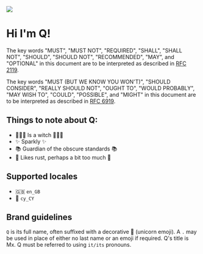 ![](/assets/pfp.png)

# Hi I'm Q!

The key words "MUST", "MUST NOT", "REQUIRED", "SHALL", "SHALL
NOT", "SHOULD", "SHOULD NOT", "RECOMMENDED",  "MAY", and
"OPTIONAL" in this document are to be interpreted as described in
[RFC 2119](https://tools.ietf.org/html/rfc2119).

The key words "MUST (BUT WE KNOW YOU WON'T)", "SHOULD CONSIDER",
"REALLY SHOULD NOT", "OUGHT TO", "WOULD PROBABLY", "MAY WISH TO",
"COULD", "POSSIBLE", and "MIGHT" in this document are to be
interpreted as described in [RFC 6919](https://tools.ietf.org/html/rfc6919).

## Things to note about Q:

- 🧙🏻‍♀️ Is a witch 🧙🏻‍♀️
- ✨ Sparkly ✨
- 📚 Guardian of the obscure standards 📚
- 🦀 Likes rust, perhaps a bit too much 🦀

## Supported locales

- 🇬🇧 `en_GB`
- 🏴󠁧󠁢󠁷󠁬󠁳 `cy_CY`

## Brand guidelines

`Q` is its full name, often suffixed with a decorative 🦄 (unicorn emoji).
A `.` may be used in place of either no last name or an emoji if required.
Q's title is Mx.
Q must be referred to using `it/its` pronouns.
